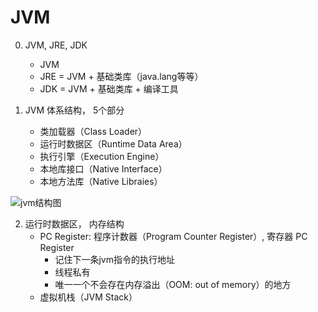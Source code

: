 # JVM
0. JVM, JRE, JDK 
    - JVM
    - JRE = JVM + 基础类库（java.lang等等）
    - JDK = JVM + 基础类库 + 编译工具

1. JVM 体系结构， 5个部分
    - 类加载器（Class Loader）
    - 运行时数据区（Runtime Data Area）
    - 执行引擎（Execution Engine）
    - 本地库接口（Native Interface）
    - 本地方法库（Native Libraies）
    
 ![jvm结构图](https://ask.qcloudimg.com/http-save/6552462/76d9taggw.jpeg?imageView2/2/w/1620)

2. 运行时数据区， 内存结构
    - PC Register: 程序计数器（Program Counter Register）, 寄存器 PC Register
        - 记住下一条jvm指令的执行地址
        - 线程私有 
        - 唯一一个不会存在内存溢出（OOM: out of memory）的地方
    - 虚拟机栈（JVM Stack）
